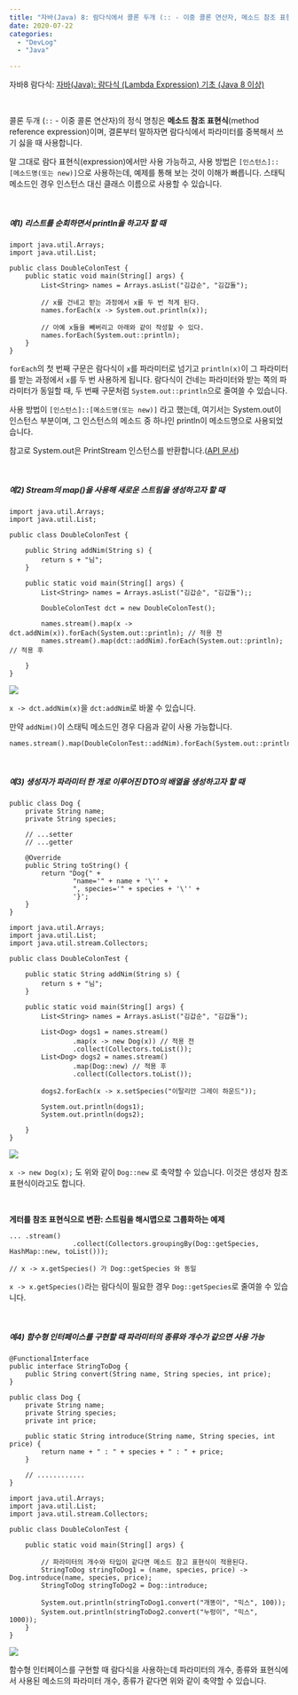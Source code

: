 ```yaml
---
title: "자바(Java) 8: 람다식에서 콜론 두개 (:: - 이중 콜론 연산자, 메소드 참조 표현식)의 용도와 사용법"
date: 2020-07-22
categories: 
  - "DevLog"
  - "Java"

---
```


자바8 람다식: [자바(Java): 람다식 (Lambda Expression) 기초 (Java 8 이상)](http://yoonbumtae.com/?p=516)

 

콜론 두개 (`::` - 이중 콜론 연산자)의 정식 명칭은 **메소드 참조 표현식**(method reference expression)이며, 결론부터 말하자면 람다식에서 파라미터를 중복해서 쓰기 싫을 때 사용합니다.

말 그대로 람다 표현식(expression)에서만 사용 가능하고, 사용 방법은 `[인스턴스]::[메소드명(또는 new)]`으로 사용하는데, 예제를 통해 보는 것이 이해가 빠릅니다. 스태틱 메소드인 경우 인스턴스 대신 클래스 이름으로 사용할 수 있습니다.

 

##### **예1) 리스트를 순회하면서 println을 하고자 할 때**

```
import java.util.Arrays;
import java.util.List;

public class DoubleColonTest {
    public static void main(String[] args) {
        List<String> names = Arrays.asList("김갑순", "김갑돌");

        // x를 건네고 받는 과정에서 x를 두 번 적게 된다.
        names.forEach(x -> System.out.println(x));

        // 아예 x들을 빼버리고 아래와 같이 작성할 수 있다.
        names.forEach(System.out::println);
    }
}

```

`forEach`의 첫 번째 구문은 람다식이 `x`를 파라미터로 넘기고 `println(x)`이 그 파라미터를 받는 과정에서 `x`를 두 번 사용하게 됩니다. 람다식이 건네는 파라미터와 받는 쪽의 파라미터가 동일할 때, 두 번째 구문처럼 `System.out::println`으로 줄여쓸 수 있습니다.

사용 방법이 `[인스턴스]::[메소드명(또는 new)]` 라고 했는데, 여기서는 System.out이 인스턴스 부분이며, 그 인스턴스의 메소드 중 하나인 println이 메소드명으로 사용되었습니다.

참고로 System.out은 PrintStream 인스턴스를 반환합니다.([API 문서](https://docs.oracle.com/javase/7/docs/api/java/lang/System.html))

 

##### **예2) Stream의 map()을 사용해 새로운 스트림을 생성하고자 할 때**

```
import java.util.Arrays;
import java.util.List;

public class DoubleColonTest {

    public String addNim(String s) {
        return s + "님";
    }

    public static void main(String[] args) {
        List<String> names = Arrays.asList("김갑순", "김갑돌");;

        DoubleColonTest dct = new DoubleColonTest();

        names.stream().map(x -> dct.addNim(x)).forEach(System.out::println); // 적용 전
        names.stream().map(dct::addNim).forEach(System.out::println); // 적용 후

    }
}

```

 ![](/assets/img/wp-content/uploads/2020/07/스크린샷-2020-07-22-오후-4.30.50.png)

`x -> dct.addNim(x)`을 `dct:addNim`로 바꿀 수 있습니다.

만약 `addNim()`이 스태틱 메소드인 경우 다음과 같이 사용 가능합니다.

```
names.stream().map(DoubleColonTest::addNim).forEach(System.out::println);
```

 

##### **예3) 생성자가 파라미터 한 개로 이루어진 DTO의 배열을 생성하고자 할 때**

```
public class Dog {
    private String name;
    private String species;

    // ...setter
    // ...getter

    @Override
    public String toString() {
        return "Dog{" +
                "name='" + name + '\'' +
                ", species='" + species + '\'' +
                '}';
    }
}

```

```
import java.util.Arrays;
import java.util.List;
import java.util.stream.Collectors;

public class DoubleColonTest {

    public static String addNim(String s) {
        return s + "님";
    }

    public static void main(String[] args) {
        List<String> names = Arrays.asList("김갑순", "김갑돌");

        List<Dog> dogs1 = names.stream()
                .map(x -> new Dog(x)) // 적용 전
                .collect(Collectors.toList());
        List<Dog> dogs2 = names.stream()
                .map(Dog::new) // 적용 후
                .collect(Collectors.toList());

        dogs2.forEach(x -> x.setSpecies("이탈리안 그레이 하운드"));

        System.out.println(dogs1);
        System.out.println(dogs2);

    }
}
```

 ![](/assets/img/wp-content/uploads/2020/07/스크린샷-2020-07-22-오후-4.46.01.png)

`x -> new Dog(x);` 도 위와 같이 `Dog::new` 로 축약할 수 있습니다. 이것은 생성자 참조 표현식이라고도 합니다.

 

**게터를 참조 표현식으로 변환: 스트림을 해시맵으로 그룹화하는 예제**

```
... .stream()
                .collect(Collectors.groupingBy(Dog::getSpecies, HashMap::new, toList()));

// x -> x.getSpecies() 가 Dog::getSpecies 와 동일
```

`x -> x.getSpecies()`라는 람다식이 필요한 경우 `Dog::getSpecies`로 줄여쓸 수 있습니다.

 

##### **예4) 함수형 인터페이스를 구현할 때 파라미터의 종류와 개수가 같으면 사용 가능** 

```
@FunctionalInterface
public interface StringToDog {
    public String convert(String name, String species, int price);
}
```

```
public class Dog {
    private String name;
    private String species;
    private int price;

    public static String introduce(String name, String species, int price) {
        return name + " : " + species + " : " + price;
    }

    // ............
}

```

```
import java.util.Arrays;
import java.util.List;
import java.util.stream.Collectors;

public class DoubleColonTest {

    public static void main(String[] args) {

        // 파라미터의 개수와 타입이 같다면 메소드 참고 표현식이 적용된다.
        StringToDog stringToDog1 = (name, species, price) -> Dog.introduce(name, species, price);
        StringToDog stringToDog2 = Dog::introduce;

        System.out.println(stringToDog1.convert("개똥이", "믹스", 100));
        System.out.println(stringToDog2.convert("누렁이", "믹스", 1000));
    }
}

```

 ![](/assets/img/wp-content/uploads/2020/07/스크린샷-2020-07-22-오후-5.01.29.png)

함수형 인터페이스를 구현할 때 람다식을 사용하는데 파라미터의 개수, 종류와 표현식에서 사용된 메소드의 파라미터 개수, 종류가 같다면 위와 같이 축약할 수 있습니다.
